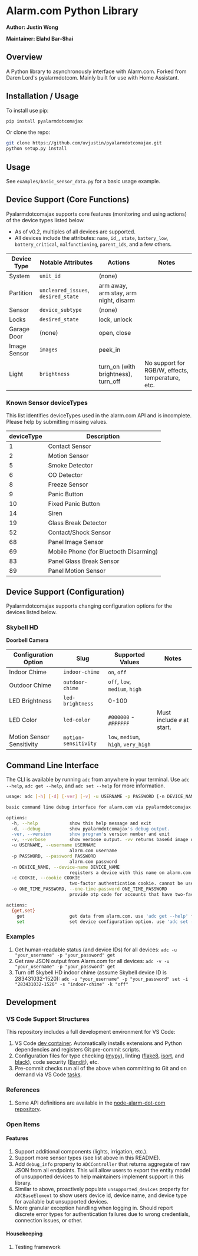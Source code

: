 # Alarm.com Python Library

**Author: Justin Wong**

**Maintainer: Elahd Bar-Shai**

## Overview

A Python library to asynchronously interface with Alarm.com.
Forked from Daren Lord's pyalarmdotcom. Mainly built for use with Home Assistant.

## Installation / Usage

To install use pip:

```bash
pip install pyalarmdotcomajax
```

Or clone the repo:

```bash
git clone https://github.com/uvjustin/pyalarmdotcomajax.git
python setup.py install
```

## Usage

See `examples/basic_sensor_data.py` for a basic usage example.

## Device Support (Core Functions)

Pyalarmdotcomajax supports core features (monitoring and using actions) of the device types listed below.

- As of v0.2, multiples of all devices are supported.
- All devices include the attributes: `name`, `id_`, `state`, `battery_low`, `battery_critical`, `malfunctioning`, `parent_ids`, and a few others.

| Device Type  | Notable Attributes                  | Actions                               | Notes                                            |
| ------------ | ----------------------------------- | ------------------------------------- | ------------------------------------------------ |
| System       | `unit_id`                           | (none)                                |                                                  |
| Partition    | `uncleared_issues`, `desired_state` | arm away, arm stay, arm night, disarm |                                                  |
| Sensor       | `device_subtype`                    | (none)                                |                                                  |
| Locks        | `desired_state`                     | lock, unlock                          |                                                  |
| Garage Door  | (none)                              | open, close                           |                                                  |
| Image Sensor | `images`                            | peek_in                               |                                                  |
| Light        | `brightness`                        | turn_on (with brightness), turn_off   | No support for RGB/W, effects, temperature, etc. |

### Known Sensor deviceTypes

This list identifies deviceTypes used in the alarm.com API and is incomplete. Please help by submitting missing values.

| deviceType | Description                            |
| ---------- | -------------------------------------- |
| 1          | Contact Sensor                         |
| 2          | Motion Sensor                          |
| 5          | Smoke Detector                         |
| 6          | CO Detector                            |
| 8          | Freeze Sensor                          |
| 9          | Panic Button                           |
| 10         | Fixed Panic Button                     |
| 14         | Siren                                  |
| 19         | Glass Break Detector                   |
| 52         | Contact/Shock Sensor                   |
| 68         | Panel Image Sensor                     |
| 69         | Mobile Phone (for Bluetooth Disarming) |
| 83         | Panel Glass Break Sensor               |
| 89         | Panel Motion Sensor                    |

## Device Support (Configuration)

Pyalarmdotcomajax supports changing configuration options for the devices listed below.

### Skybell HD

**Doorbell Camera**

| Configuration Option      | Slug                 | Supported Values                     | Notes                      |
| ------------------------- | -------------------- | ------------------------------------ | -------------------------- |
| Indoor Chime              | `indoor-chime`       | `on`, `off`                          |                            |
| Outdoor Chime             | `outdoor-chime`      | `off`, `low`, `medium`, `high`       |                            |
| LED Brightness            | `led-brightness`     | 0-100                                |                            |
| LED Color                 | `led-color`          | `#000000` - `#FFFFFF`                | Must include `#` at start. |
| Motion Sensor Sensitivity | `motion-sensitivity` | `low`, `medium`, `high`, `very_high` |                            |

## Command Line Interface

The CLI is available by running `adc` from anywhere in your terminal. Use `adc --help`, `adc get --help`, and `adc set --help` for more information.

```bash
usage: adc [-h] [-d] [-ver] [-v] -u USERNAME -p PASSWORD [-n DEVICE_NAME] [-c COOKIE | -o ONE_TIME_PASSWORD] {get,set} ...

basic command line debug interface for alarm.com via pyalarmdotcomajax. shows device states in various formats.

options:
  -h, --help            show this help message and exit
  -d, --debug           show pyalarmdotcomajax's debug output.
  -ver, --version       show program's version number and exit
  -v, --verbose         show verbose output. -vv returns base64 image data for image sensor images.
  -u USERNAME, --username USERNAME
                        alarm.com username
  -p PASSWORD, --password PASSWORD
                        alarm.com password
  -n DEVICE_NAME, --device-name DEVICE_NAME
                        registers a device with this name on alarm.com and requests the two-factor authentication cookie for the device.
  -c COOKIE, --cookie COOKIE
                        two-factor authentication cookie. cannot be used with --one-time-password!
  -o ONE_TIME_PASSWORD, --one-time-password ONE_TIME_PASSWORD
                        provide otp code for accounts that have two-factor authentication enabled. if not provided here, adc will prompt user for otp. cannot be used with --cookie!

actions:
  {get,set}
    get                 get data from alarm.com. use 'adc get --help' for parameters.
    set                 set device configuration option. use 'adc set --help' for parameters
```

### Examples

1. Get human-readable status (and device IDs) for all devices: `adc -u "your_username" -p "your_password" get`
2. Get raw JSON output from Alarm.com for all devices: `adc -v -u "your_username" -p "your_password" get`
3. Turn off Skybell HD indoor chime (assume Skybell device ID is 283431032-1520): `adc -u "your_username" -p "your_password" set -i "283431032-1520" -s "indoor-chime" -k "off"`

## Development

### VS Code Support Structures

This repository includes a full development environment for VS Code:

1. VS Code [dev container](https://code.visualstudio.com/docs/remote/create-dev-container). Automatically installs extensions and Python dependencies and registers Git pre-commit scripts.
2. Configuration files for type checking ([mypy](http://mypy-lang.org/)), linting ([flake8](https://flake8.pycqa.org/en/latest/), [isort](https://github.com/PyCQA/isort), and [black](https://github.com/psf/black)), code security ([Bandit](https://bandit.readthedocs.io/en/latest/)), etc.
3. Pre-commit checks run all of the above when committing to Git and on demand via VS Code [tasks](https://code.visualstudio.com/docs/editor/tasks).

### References

1. Some API definitions are available in the [node-alarm-dot-com repository](https://github.com/node-alarm-dot-com/node-alarm-dot-com/tree/master/src/_models).

### Open Items

#### Features

1. Support additional components (lights, irrigation, etc.).
2. Support more sensor types (see list above in this README).
3. Add `debug_info` property to `ADCController` that returns aggregate of raw JSON from all endpoints. This will allow users to export the entity model of unsupported devices to help maintainers implement support in this library.
4. Similar to above, proactively populate `unsupported_devices` property for `ADCBaseElement` to show users device id, device name, and device type for available but unsupported devices.
5. More granular exception handling when logging in. Should report discrete error types for authentication failures due to wrong credentials, connection issues, or other.

#### Housekeeping

1. Testing framework

[license-shield]: https://img.shields.io/github/license/uvjustin/pyalarmdotcomajax.svg?style=for-the-badge
[releases-shield]: https://img.shields.io/github/release/uvjustin/pyalarmdotcomajax.svg?style=for-the-badge
[releases]: https://github.com/uvjustin/pyalarmdotcomajax/releases
[commits-shield]: https://img.shields.io/github/commit-activity/y/uvjustin/pyalarmdotcomajax.svg?style=for-the-badge
[commits]: https://github.com/uvjustin/pyalarmdotcomajax/commits/master
